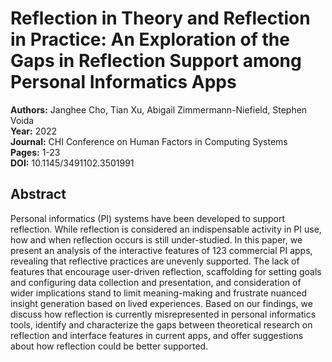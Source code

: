 # Reflection in Theory and Reflection in Practice: An Exploration of the Gaps in Reflection Support among Personal Informatics Apps

**Authors:** Janghee Cho, Tian Xu, Abigail Zimmermann-Niefield, Stephen Voida  
**Year:** 2022  
**Journal:** CHI Conference on Human Factors in Computing Systems  
**Pages:** 1-23  
**DOI:** 10.1145/3491102.3501991  

## Abstract
Personal informatics (PI) systems have been developed to support reflection. While reflection is considered an indispensable activity in PI use, how and when reflection occurs is still under-studied. In this paper, we present an analysis of the interactive features of 123 commercial PI apps, revealing that reflective practices are unevenly supported. The lack of features that encourage user-driven reflection, scaffolding for setting goals and configuring data collection and presentation, and consideration of wider implications stand to limit meaning-making and frustrate nuanced insight generation based on lived experiences. Based on our findings, we discuss how reflection is currently misrepresented in personal informatics tools, identify and characterize the gaps between theoretical research on reflection and interface features in current apps, and offer suggestions about how reflection could be better supported.

